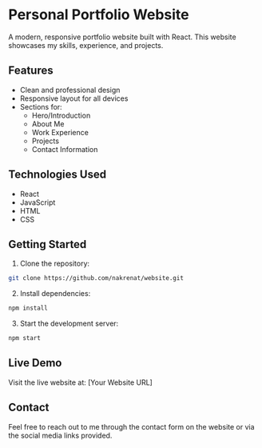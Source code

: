 # Personal Portfolio Website

A modern, responsive portfolio website built with React. This website showcases my skills, experience, and projects.

## Features

- Clean and professional design
- Responsive layout for all devices
- Sections for:
  - Hero/Introduction
  - About Me
  - Work Experience
  - Projects
  - Contact Information

## Technologies Used

- React
- JavaScript
- HTML
- CSS

## Getting Started

1. Clone the repository:
```bash
git clone https://github.com/nakrenat/website.git
```

2. Install dependencies:
```bash
npm install
```

3. Start the development server:
```bash
npm start
```

## Live Demo

Visit the live website at: [Your Website URL]

## Contact

Feel free to reach out to me through the contact form on the website or via the social media links provided.
